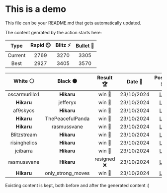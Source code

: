 # This is a demo

This file can be your README.md that gets automatically updated.

The content genrated by the action starts here:

<!--START_SECTION:chessStats-->
<!-- Automatically generated with https://github.com/Balastrong/chess-stats-action -->

| Type | Rapid ⏲️ | Blitz ⚡ | Bullet 🔫 |
|:---:|:---:|:---:|:---:|
| Current | 2769 | 3270 | 3305 |
| Best | 2927 | 3405 | 3570 |

| White ⚪ | Black ⚫ | Result 🏆 | Date 📅 | Position 🗺️ | Type 🕕 |
|:---:|:---:|:---:|:---:|:---:|:---:|
| oscarmurillo1 | **Hikaru** | win 🥇 | 23/10/2024 | <a href="http://www.ee.unb.ca/cgi-bin/tervo/fen.pl?select=6k1/1q3pbp/4P1p1/8/3P4/3QP2P/r5P1/4rRK1 w - -">Link</a> | Blitz |
| **Hikaru** | jefferyx | win 🥇 | 23/10/2024 | <a href="http://www.ee.unb.ca/cgi-bin/tervo/fen.pl?select=8/2r1n2k/3R2pp/1q2p2P/1p2N3/pP2P1P1/P2Q4/6K1 b - -">Link</a> | Blitz |
| af9skycs | **Hikaru** | win 🥇 | 23/10/2024 | <a href="http://www.ee.unb.ca/cgi-bin/tervo/fen.pl?select=rn3k1r/pp2ppbp/3p2p1/1QpP4/2P1PP1n/3B1qN1/PP3P1P/R1B2RK1 w - -">Link</a> | Blitz |
| **Hikaru** | ThePeacefulPanda | win 🥇 | 23/10/2024 | <a href="http://www.ee.unb.ca/cgi-bin/tervo/fen.pl?select=3r2k1/pp3p1p/4p1p1/3P4/1P3PP1/1nR4P/8/3R2K1 b - -">Link</a> | Blitz |
| **Hikaru** | rasmussvane | win 🥇 | 23/10/2024 | <a href="http://www.ee.unb.ca/cgi-bin/tervo/fen.pl?select=1kr5/1p1Nn3/1Pr1p2q/3p4/3P4/2R1P3/1K1Q4/2R5 b - -">Link</a> | Blitz |
| Blitzstream | **Hikaru** | win 🥇 | 23/10/2024 | <a href="http://www.ee.unb.ca/cgi-bin/tervo/fen.pl?select=1k1r4/1p3pbp/8/p1qP1BN1/8/3Q2PP/5P1K/8 w - -">Link</a> | Blitz |
| risinghelios | **Hikaru** | win 🥇 | 23/10/2024 | <a href="http://www.ee.unb.ca/cgi-bin/tervo/fen.pl?select=2r3k1/pp3pbp/1q2p1p1/8/2rp4/P1N5/1PQ2PPP/2R1R1K1 w - -">Link</a> | Blitz |
| jcibarra | **Hikaru** | win 🥇 | 23/10/2024 | <a href="http://www.ee.unb.ca/cgi-bin/tervo/fen.pl?select=8/1p5p/p6N/3k2P1/5b1P/2B1pb2/PP6/1K6 w - -">Link</a> | Blitz |
| rasmussvane | **Hikaru** | resigned ❌ | 23/10/2024 | <a href="http://www.ee.unb.ca/cgi-bin/tervo/fen.pl?select=8/3k4/p2P4/1pK5/2P5/PP6/8/8 b - -">Link</a> | Blitz |
| **Hikaru** | only_strong_moves | win 🥇 | 23/10/2024 | <a href="http://www.ee.unb.ca/cgi-bin/tervo/fen.pl?select=2R2bk1/B1Rq1p1p/4p1p1/1p1pP3/5P2/8/1P4PP/6K1 b - -">Link</a> | Blitz |

<!--END_SECTION:chessStats-->

Existing content is kept, both before and after the generated content :)

